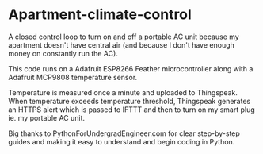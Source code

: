 # Apartment-climate-control

A closed control loop to turn on and off a portable AC unit because my apartment doesn't have central air (and because I don't have enough money on constantly run the AC).

This code runs on a Adafruit ESP8266 Feather microcontroller along with a Adafruit MCP9808 temperature sensor. 

Temperature is measured once a minute and uploaded to Thingspeak. When temperature exceeds temperature threshold, Thingspeak generates an HTTPS alert which is passed to IFTTT and then to turn on my smart plug ie. my portable AC unit.

Big thanks to PythonForUndergradEngineer.com for clear step-by-step guides and making it easy to understand and begin coding in Python. 
